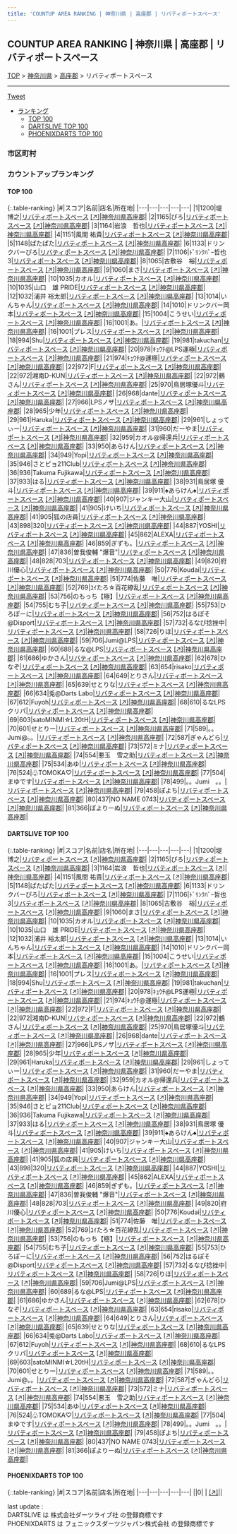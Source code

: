 ```yaml
---
title: 'COUNTUP AREA RANKING | 神奈川県 | 高座郡 | リバティポートスペース'
---
```

## COUNTUP AREA RANKING | 神奈川県 | 高座郡 | リバティポートスペース

[TOP](/darts/rank/) > [神奈川県](/darts/rank/神奈川県/) > [高座郡](/darts/rank/神奈川県/高座郡/) > リバティポートスペース

___

<a href="https://twitter.com/share?ref_src=twsrc%5Etfw" data-text="COUNTUP AREA RANKING | 神奈川県高座郡リバティポートスペース" class="twitter-share-button" data-hashtags="DARTSLIVE,PHOENIXDARTS,darts,ダーツ" data-show-count="false">Tweet</a>

* [ランキング](#カウントアップランキング)
    * [TOP 100](#top-100)
    * [DARTSLIVE TOP 100](#dartslive-top-100)
    * [PHOENIXDARTS TOP 100](#phoenixdarts-top-100)

### 市区町村

<ul>

</ul>

### カウントアップランキング

#### TOP 100



{:.table-ranking}
|#|スコア|名前|店名|所在地|
|---|---|---|---|---|
|1|1200|<span class="rank-name-dl">堤　博之</span>|<a href="/darts/rank/shops/e8af759f9744aa2a0d9b047a20a7ba1e.html">リバティポートスペース</a> <a href="https://search.dartslive.com/jp/shop/e8af759f9744aa2a0d9b047a20a7ba1e">[↗]</a>|<a href="/darts/rank/神奈川県/高座郡">神奈川県高座郡</a>|
|2|1165|<span class="rank-name-dl">ぴろ</span>|<a href="/darts/rank/shops/e8af759f9744aa2a0d9b047a20a7ba1e.html">リバティポートスペース</a> <a href="https://search.dartslive.com/jp/shop/e8af759f9744aa2a0d9b047a20a7ba1e">[↗]</a>|<a href="/darts/rank/神奈川県/高座郡">神奈川県高座郡</a>|
|3|1164|<span class="rank-name-dl">岩浪　哲也</span>|<a href="/darts/rank/shops/e8af759f9744aa2a0d9b047a20a7ba1e.html">リバティポートスペース</a> <a href="https://search.dartslive.com/jp/shop/e8af759f9744aa2a0d9b047a20a7ba1e">[↗]</a>|<a href="/darts/rank/神奈川県/高座郡">神奈川県高座郡</a>|
|4|1151|<span class="rank-name-dl">風間 祐貴</span>|<a href="/darts/rank/shops/e8af759f9744aa2a0d9b047a20a7ba1e.html">リバティポートスペース</a> <a href="https://search.dartslive.com/jp/shop/e8af759f9744aa2a0d9b047a20a7ba1e">[↗]</a>|<a href="/darts/rank/神奈川県/高座郡">神奈川県高座郡</a>|
|5|1148|<span class="rank-name-dl">ぱたぱた</span>|<a href="/darts/rank/shops/e8af759f9744aa2a0d9b047a20a7ba1e.html">リバティポートスペース</a> <a href="https://search.dartslive.com/jp/shop/e8af759f9744aa2a0d9b047a20a7ba1e">[↗]</a>|<a href="/darts/rank/神奈川県/高座郡">神奈川県高座郡</a>|
|6|1133|<span class="rank-name-dl">ドリンクバーぴろ</span>|<a href="/darts/rank/shops/e8af759f9744aa2a0d9b047a20a7ba1e.html">リバティポートスペース</a> <a href="https://search.dartslive.com/jp/shop/e8af759f9744aa2a0d9b047a20a7ba1e">[↗]</a>|<a href="/darts/rank/神奈川県/高座郡">神奈川県高座郡</a>|
|7|1106|<span class="rank-name-dl">ﾄﾞﾘﾝｸﾊﾞｰ哲也3</span>|<a href="/darts/rank/shops/e8af759f9744aa2a0d9b047a20a7ba1e.html">リバティポートスペース</a> <a href="https://search.dartslive.com/jp/shop/e8af759f9744aa2a0d9b047a20a7ba1e">[↗]</a>|<a href="/darts/rank/神奈川県/高座郡">神奈川県高座郡</a>|
|8|1065|<span class="rank-name-dl">古敷谷　裕</span>|<a href="/darts/rank/shops/e8af759f9744aa2a0d9b047a20a7ba1e.html">リバティポートスペース</a> <a href="https://search.dartslive.com/jp/shop/e8af759f9744aa2a0d9b047a20a7ba1e">[↗]</a>|<a href="/darts/rank/神奈川県/高座郡">神奈川県高座郡</a>|
|9|1060|<span class="rank-name-dl">まさ</span>|<a href="/darts/rank/shops/e8af759f9744aa2a0d9b047a20a7ba1e.html">リバティポートスペース</a> <a href="https://search.dartslive.com/jp/shop/e8af759f9744aa2a0d9b047a20a7ba1e">[↗]</a>|<a href="/darts/rank/神奈川県/高座郡">神奈川県高座郡</a>|
|10|1035|<span class="rank-name-dl">カオル</span>|<a href="/darts/rank/shops/e8af759f9744aa2a0d9b047a20a7ba1e.html">リバティポートスペース</a> <a href="https://search.dartslive.com/jp/shop/e8af759f9744aa2a0d9b047a20a7ba1e">[↗]</a>|<a href="/darts/rank/神奈川県/高座郡">神奈川県高座郡</a>|
|10|1035|<span class="rank-name-dl">山口　雄 PRIDE</span>|<a href="/darts/rank/shops/e8af759f9744aa2a0d9b047a20a7ba1e.html">リバティポートスペース</a> <a href="https://search.dartslive.com/jp/shop/e8af759f9744aa2a0d9b047a20a7ba1e">[↗]</a>|<a href="/darts/rank/神奈川県/高座郡">神奈川県高座郡</a>|
|12|1032|<span class="rank-name-dl">浦井 裕太郎</span>|<a href="/darts/rank/shops/e8af759f9744aa2a0d9b047a20a7ba1e.html">リバティポートスペース</a> <a href="https://search.dartslive.com/jp/shop/e8af759f9744aa2a0d9b047a20a7ba1e">[↗]</a>|<a href="/darts/rank/神奈川県/高座郡">神奈川県高座郡</a>|
|13|1014|<span class="rank-name-dl">いんちゃん</span>|<a href="/darts/rank/shops/e8af759f9744aa2a0d9b047a20a7ba1e.html">リバティポートスペース</a> <a href="https://search.dartslive.com/jp/shop/e8af759f9744aa2a0d9b047a20a7ba1e">[↗]</a>|<a href="/darts/rank/神奈川県/高座郡">神奈川県高座郡</a>|
|14|1010|<span class="rank-name-dl">ドリンクバー岡本</span>|<a href="/darts/rank/shops/e8af759f9744aa2a0d9b047a20a7ba1e.html">リバティポートスペース</a> <a href="https://search.dartslive.com/jp/shop/e8af759f9744aa2a0d9b047a20a7ba1e">[↗]</a>|<a href="/darts/rank/神奈川県/高座郡">神奈川県高座郡</a>|
|15|1004|<span class="rank-name-dl">こうせい</span>|<a href="/darts/rank/shops/e8af759f9744aa2a0d9b047a20a7ba1e.html">リバティポートスペース</a> <a href="https://search.dartslive.com/jp/shop/e8af759f9744aa2a0d9b047a20a7ba1e">[↗]</a>|<a href="/darts/rank/神奈川県/高座郡">神奈川県高座郡</a>|
|16|1001|<span class="rank-name-dl">あ。</span>|<a href="/darts/rank/shops/e8af759f9744aa2a0d9b047a20a7ba1e.html">リバティポートスペース</a> <a href="https://search.dartslive.com/jp/shop/e8af759f9744aa2a0d9b047a20a7ba1e">[↗]</a>|<a href="/darts/rank/神奈川県/高座郡">神奈川県高座郡</a>|
|16|1001|<span class="rank-name-dl">プレス</span>|<a href="/darts/rank/shops/e8af759f9744aa2a0d9b047a20a7ba1e.html">リバティポートスペース</a> <a href="https://search.dartslive.com/jp/shop/e8af759f9744aa2a0d9b047a20a7ba1e">[↗]</a>|<a href="/darts/rank/神奈川県/高座郡">神奈川県高座郡</a>|
|18|994|<span class="rank-name-dl">Shu</span>|<a href="/darts/rank/shops/e8af759f9744aa2a0d9b047a20a7ba1e.html">リバティポートスペース</a> <a href="https://search.dartslive.com/jp/shop/e8af759f9744aa2a0d9b047a20a7ba1e">[↗]</a>|<a href="/darts/rank/神奈川県/高座郡">神奈川県高座郡</a>|
|19|981|<span class="rank-name-dl">takuchan</span>|<a href="/darts/rank/shops/e8af759f9744aa2a0d9b047a20a7ba1e.html">リバティポートスペース</a> <a href="https://search.dartslive.com/jp/shop/e8af759f9744aa2a0d9b047a20a7ba1e">[↗]</a>|<a href="/darts/rank/神奈川県/高座郡">神奈川県高座郡</a>|
|20|978|<span class="rank-name-dl">ｷｭｳﾁ@LPS運極</span>|<a href="/darts/rank/shops/e8af759f9744aa2a0d9b047a20a7ba1e.html">リバティポートスペース</a> <a href="https://search.dartslive.com/jp/shop/e8af759f9744aa2a0d9b047a20a7ba1e">[↗]</a>|<a href="/darts/rank/神奈川県/高座郡">神奈川県高座郡</a>|
|21|974|<span class="rank-name-dl">ｷｭｳﾁ@運極</span>|<a href="/darts/rank/shops/e8af759f9744aa2a0d9b047a20a7ba1e.html">リバティポートスペース</a> <a href="https://search.dartslive.com/jp/shop/e8af759f9744aa2a0d9b047a20a7ba1e">[↗]</a>|<a href="/darts/rank/神奈川県/高座郡">神奈川県高座郡</a>|
|22|972|<span class="rank-name-dl">F</span>|<a href="/darts/rank/shops/e8af759f9744aa2a0d9b047a20a7ba1e.html">リバティポートスペース</a> <a href="https://search.dartslive.com/jp/shop/e8af759f9744aa2a0d9b047a20a7ba1e">[↗]</a>|<a href="/darts/rank/神奈川県/高座郡">神奈川県高座郡</a>|
|22|972|<span class="rank-name-dl">湘南D-KUN</span>|<a href="/darts/rank/shops/e8af759f9744aa2a0d9b047a20a7ba1e.html">リバティポートスペース</a> <a href="https://search.dartslive.com/jp/shop/e8af759f9744aa2a0d9b047a20a7ba1e">[↗]</a>|<a href="/darts/rank/神奈川県/高座郡">神奈川県高座郡</a>|
|22|972|<span class="rank-name-dl">鶴さん</span>|<a href="/darts/rank/shops/e8af759f9744aa2a0d9b047a20a7ba1e.html">リバティポートスペース</a> <a href="https://search.dartslive.com/jp/shop/e8af759f9744aa2a0d9b047a20a7ba1e">[↗]</a>|<a href="/darts/rank/神奈川県/高座郡">神奈川県高座郡</a>|
|25|970|<span class="rank-name-dl">鳥居塚優斗</span>|<a href="/darts/rank/shops/e8af759f9744aa2a0d9b047a20a7ba1e.html">リバティポートスペース</a> <a href="https://search.dartslive.com/jp/shop/e8af759f9744aa2a0d9b047a20a7ba1e">[↗]</a>|<a href="/darts/rank/神奈川県/高座郡">神奈川県高座郡</a>|
|26|968|<span class="rank-name-dl">dante</span>|<a href="/darts/rank/shops/e8af759f9744aa2a0d9b047a20a7ba1e.html">リバティポートスペース</a> <a href="https://search.dartslive.com/jp/shop/e8af759f9744aa2a0d9b047a20a7ba1e">[↗]</a>|<a href="/darts/rank/神奈川県/高座郡">神奈川県高座郡</a>|
|27|966|<span class="rank-name-dl">LPSノザ</span>|<a href="/darts/rank/shops/e8af759f9744aa2a0d9b047a20a7ba1e.html">リバティポートスペース</a> <a href="https://search.dartslive.com/jp/shop/e8af759f9744aa2a0d9b047a20a7ba1e">[↗]</a>|<a href="/darts/rank/神奈川県/高座郡">神奈川県高座郡</a>|
|28|965|<span class="rank-name-dl">少年</span>|<a href="/darts/rank/shops/e8af759f9744aa2a0d9b047a20a7ba1e.html">リバティポートスペース</a> <a href="https://search.dartslive.com/jp/shop/e8af759f9744aa2a0d9b047a20a7ba1e">[↗]</a>|<a href="/darts/rank/神奈川県/高座郡">神奈川県高座郡</a>|
|29|961|<span class="rank-name-dl">Haruka</span>|<a href="/darts/rank/shops/e8af759f9744aa2a0d9b047a20a7ba1e.html">リバティポートスペース</a> <a href="https://search.dartslive.com/jp/shop/e8af759f9744aa2a0d9b047a20a7ba1e">[↗]</a>|<a href="/darts/rank/神奈川県/高座郡">神奈川県高座郡</a>|
|29|961|<span class="rank-name-dl">しょってぃー</span>|<a href="/darts/rank/shops/e8af759f9744aa2a0d9b047a20a7ba1e.html">リバティポートスペース</a> <a href="https://search.dartslive.com/jp/shop/e8af759f9744aa2a0d9b047a20a7ba1e">[↗]</a>|<a href="/darts/rank/神奈川県/高座郡">神奈川県高座郡</a>|
|31|960|<span class="rank-name-dl">だーやま</span>|<a href="/darts/rank/shops/e8af759f9744aa2a0d9b047a20a7ba1e.html">リバティポートスペース</a> <a href="https://search.dartslive.com/jp/shop/e8af759f9744aa2a0d9b047a20a7ba1e">[↗]</a>|<a href="/darts/rank/神奈川県/高座郡">神奈川県高座郡</a>|
|32|959|<span class="rank-name-dl">カオル@帰還兵</span>|<a href="/darts/rank/shops/e8af759f9744aa2a0d9b047a20a7ba1e.html">リバティポートスペース</a> <a href="https://search.dartslive.com/jp/shop/e8af759f9744aa2a0d9b047a20a7ba1e">[↗]</a>|<a href="/darts/rank/神奈川県/高座郡">神奈川県高座郡</a>|
|33|950|<span class="rank-name-dl">あらけん</span>|<a href="/darts/rank/shops/e8af759f9744aa2a0d9b047a20a7ba1e.html">リバティポートスペース</a> <a href="https://search.dartslive.com/jp/shop/e8af759f9744aa2a0d9b047a20a7ba1e">[↗]</a>|<a href="/darts/rank/神奈川県/高座郡">神奈川県高座郡</a>|
|34|949|<span class="rank-name-dl">Yopi</span>|<a href="/darts/rank/shops/e8af759f9744aa2a0d9b047a20a7ba1e.html">リバティポートスペース</a> <a href="https://search.dartslive.com/jp/shop/e8af759f9744aa2a0d9b047a20a7ba1e">[↗]</a>|<a href="/darts/rank/神奈川県/高座郡">神奈川県高座郡</a>|
|35|946|<span class="rank-name-dl">さとピョ211Club</span>|<a href="/darts/rank/shops/e8af759f9744aa2a0d9b047a20a7ba1e.html">リバティポートスペース</a> <a href="https://search.dartslive.com/jp/shop/e8af759f9744aa2a0d9b047a20a7ba1e">[↗]</a>|<a href="/darts/rank/神奈川県/高座郡">神奈川県高座郡</a>|
|36|936|<span class="rank-name-dl">Takuma Fujikawa</span>|<a href="/darts/rank/shops/e8af759f9744aa2a0d9b047a20a7ba1e.html">リバティポートスペース</a> <a href="https://search.dartslive.com/jp/shop/e8af759f9744aa2a0d9b047a20a7ba1e">[↗]</a>|<a href="/darts/rank/神奈川県/高座郡">神奈川県高座郡</a>|
|37|933|<span class="rank-name-dl">はる</span>|<a href="/darts/rank/shops/e8af759f9744aa2a0d9b047a20a7ba1e.html">リバティポートスペース</a> <a href="https://search.dartslive.com/jp/shop/e8af759f9744aa2a0d9b047a20a7ba1e">[↗]</a>|<a href="/darts/rank/神奈川県/高座郡">神奈川県高座郡</a>|
|38|931|<span class="rank-name-dl">鳥居塚 優斗</span>|<a href="/darts/rank/shops/e8af759f9744aa2a0d9b047a20a7ba1e.html">リバティポートスペース</a> <a href="https://search.dartslive.com/jp/shop/e8af759f9744aa2a0d9b047a20a7ba1e">[↗]</a>|<a href="/darts/rank/神奈川県/高座郡">神奈川県高座郡</a>|
|39|911|<span class="rank-name-dl">♠️あらけん♠️</span>|<a href="/darts/rank/shops/e8af759f9744aa2a0d9b047a20a7ba1e.html">リバティポートスペース</a> <a href="https://search.dartslive.com/jp/shop/e8af759f9744aa2a0d9b047a20a7ba1e">[↗]</a>|<a href="/darts/rank/神奈川県/高座郡">神奈川県高座郡</a>|
|40|907|<span class="rank-name-dl">ジャンキー大山</span>|<a href="/darts/rank/shops/e8af759f9744aa2a0d9b047a20a7ba1e.html">リバティポートスペース</a> <a href="https://search.dartslive.com/jp/shop/e8af759f9744aa2a0d9b047a20a7ba1e">[↗]</a>|<a href="/darts/rank/神奈川県/高座郡">神奈川県高座郡</a>|
|41|905|<span class="rank-name-dl">けいち</span>|<a href="/darts/rank/shops/e8af759f9744aa2a0d9b047a20a7ba1e.html">リバティポートスペース</a> <a href="https://search.dartslive.com/jp/shop/e8af759f9744aa2a0d9b047a20a7ba1e">[↗]</a>|<a href="/darts/rank/神奈川県/高座郡">神奈川県高座郡</a>|
|41|905|<span class="rank-name-dl">狐の店員</span>|<a href="/darts/rank/shops/e8af759f9744aa2a0d9b047a20a7ba1e.html">リバティポートスペース</a> <a href="https://search.dartslive.com/jp/shop/e8af759f9744aa2a0d9b047a20a7ba1e">[↗]</a>|<a href="/darts/rank/神奈川県/高座郡">神奈川県高座郡</a>|
|43|898|<span class="rank-name-dl">320</span>|<a href="/darts/rank/shops/e8af759f9744aa2a0d9b047a20a7ba1e.html">リバティポートスペース</a> <a href="https://search.dartslive.com/jp/shop/e8af759f9744aa2a0d9b047a20a7ba1e">[↗]</a>|<a href="/darts/rank/神奈川県/高座郡">神奈川県高座郡</a>|
|44|887|<span class="rank-name-dl">YOSHI</span>|<a href="/darts/rank/shops/e8af759f9744aa2a0d9b047a20a7ba1e.html">リバティポートスペース</a> <a href="https://search.dartslive.com/jp/shop/e8af759f9744aa2a0d9b047a20a7ba1e">[↗]</a>|<a href="/darts/rank/神奈川県/高座郡">神奈川県高座郡</a>|
|45|862|<span class="rank-name-dl">ALEXA</span>|<a href="/darts/rank/shops/e8af759f9744aa2a0d9b047a20a7ba1e.html">リバティポートスペース</a> <a href="https://search.dartslive.com/jp/shop/e8af759f9744aa2a0d9b047a20a7ba1e">[↗]</a>|<a href="/darts/rank/神奈川県/高座郡">神奈川県高座郡</a>|
|46|859|<span class="rank-name-dl">ぎずも。</span>|<a href="/darts/rank/shops/e8af759f9744aa2a0d9b047a20a7ba1e.html">リバティポートスペース</a> <a href="https://search.dartslive.com/jp/shop/e8af759f9744aa2a0d9b047a20a7ba1e">[↗]</a>|<a href="/darts/rank/神奈川県/高座郡">神奈川県高座郡</a>|
|47|836|<span class="rank-name-dl">曽我俊輔 &quot;爆音&quot;</span>|<a href="/darts/rank/shops/e8af759f9744aa2a0d9b047a20a7ba1e.html">リバティポートスペース</a> <a href="https://search.dartslive.com/jp/shop/e8af759f9744aa2a0d9b047a20a7ba1e">[↗]</a>|<a href="/darts/rank/神奈川県/高座郡">神奈川県高座郡</a>|
|48|828|<span class="rank-name-dl">703</span>|<a href="/darts/rank/shops/e8af759f9744aa2a0d9b047a20a7ba1e.html">リバティポートスペース</a> <a href="https://search.dartslive.com/jp/shop/e8af759f9744aa2a0d9b047a20a7ba1e">[↗]</a>|<a href="/darts/rank/神奈川県/高座郡">神奈川県高座郡</a>|
|49|820|<span class="rank-name-dl">府川優心</span>|<a href="/darts/rank/shops/e8af759f9744aa2a0d9b047a20a7ba1e.html">リバティポートスペース</a> <a href="https://search.dartslive.com/jp/shop/e8af759f9744aa2a0d9b047a20a7ba1e">[↗]</a>|<a href="/darts/rank/神奈川県/高座郡">神奈川県高座郡</a>|
|50|776|<span class="rank-name-dl">Koudai</span>|<a href="/darts/rank/shops/e8af759f9744aa2a0d9b047a20a7ba1e.html">リバティポートスペース</a> <a href="https://search.dartslive.com/jp/shop/e8af759f9744aa2a0d9b047a20a7ba1e">[↗]</a>|<a href="/darts/rank/神奈川県/高座郡">神奈川県高座郡</a>|
|51|774|<span class="rank-name-dl">佐藤　唯</span>|<a href="/darts/rank/shops/e8af759f9744aa2a0d9b047a20a7ba1e.html">リバティポートスペース</a> <a href="https://search.dartslive.com/jp/shop/e8af759f9744aa2a0d9b047a20a7ba1e">[↗]</a>|<a href="/darts/rank/神奈川県/高座郡">神奈川県高座郡</a>|
|52|769|<span class="rank-name-dl">ﾕｲたろ☆百花繚乱</span>|<a href="/darts/rank/shops/e8af759f9744aa2a0d9b047a20a7ba1e.html">リバティポートスペース</a> <a href="https://search.dartslive.com/jp/shop/e8af759f9744aa2a0d9b047a20a7ba1e">[↗]</a>|<a href="/darts/rank/神奈川県/高座郡">神奈川県高座郡</a>|
|53|756|<span class="rank-name-dl">のもっち【極】</span>|<a href="/darts/rank/shops/e8af759f9744aa2a0d9b047a20a7ba1e.html">リバティポートスペース</a> <a href="https://search.dartslive.com/jp/shop/e8af759f9744aa2a0d9b047a20a7ba1e">[↗]</a>|<a href="/darts/rank/神奈川県/高座郡">神奈川県高座郡</a>|
|54|755|<span class="rank-name-dl">むち子</span>|<a href="/darts/rank/shops/e8af759f9744aa2a0d9b047a20a7ba1e.html">リバティポートスペース</a> <a href="https://search.dartslive.com/jp/shop/e8af759f9744aa2a0d9b047a20a7ba1e">[↗]</a>|<a href="/darts/rank/神奈川県/高座郡">神奈川県高座郡</a>|
|55|753|<span class="rank-name-dl">ひろぽーに</span>|<a href="/darts/rank/shops/e8af759f9744aa2a0d9b047a20a7ba1e.html">リバティポートスペース</a> <a href="https://search.dartslive.com/jp/shop/e8af759f9744aa2a0d9b047a20a7ba1e">[↗]</a>|<a href="/darts/rank/神奈川県/高座郡">神奈川県高座郡</a>|
|56|752|<span class="rank-name-dl">はるぽそ@Disport</span>|<a href="/darts/rank/shops/e8af759f9744aa2a0d9b047a20a7ba1e.html">リバティポートスペース</a> <a href="https://search.dartslive.com/jp/shop/e8af759f9744aa2a0d9b047a20a7ba1e">[↗]</a>|<a href="/darts/rank/神奈川県/高座郡">神奈川県高座郡</a>|
|57|732|<span class="rank-name-dl">るなぴ捻挫中</span>|<a href="/darts/rank/shops/e8af759f9744aa2a0d9b047a20a7ba1e.html">リバティポートスペース</a> <a href="https://search.dartslive.com/jp/shop/e8af759f9744aa2a0d9b047a20a7ba1e">[↗]</a>|<a href="/darts/rank/神奈川県/高座郡">神奈川県高座郡</a>|
|58|726|<span class="rank-name-dl">りほ</span>|<a href="/darts/rank/shops/e8af759f9744aa2a0d9b047a20a7ba1e.html">リバティポートスペース</a> <a href="https://search.dartslive.com/jp/shop/e8af759f9744aa2a0d9b047a20a7ba1e">[↗]</a>|<a href="/darts/rank/神奈川県/高座郡">神奈川県高座郡</a>|
|59|706|<span class="rank-name-dl">Jumi@LPS</span>|<a href="/darts/rank/shops/e8af759f9744aa2a0d9b047a20a7ba1e.html">リバティポートスペース</a> <a href="https://search.dartslive.com/jp/shop/e8af759f9744aa2a0d9b047a20a7ba1e">[↗]</a>|<a href="/darts/rank/神奈川県/高座郡">神奈川県高座郡</a>|
|60|689|<span class="rank-name-dl">るな@LPS</span>|<a href="/darts/rank/shops/e8af759f9744aa2a0d9b047a20a7ba1e.html">リバティポートスペース</a> <a href="https://search.dartslive.com/jp/shop/e8af759f9744aa2a0d9b047a20a7ba1e">[↗]</a>|<a href="/darts/rank/神奈川県/高座郡">神奈川県高座郡</a>|
|61|686|<span class="rank-name-dl">ゆかさん</span>|<a href="/darts/rank/shops/e8af759f9744aa2a0d9b047a20a7ba1e.html">リバティポートスペース</a> <a href="https://search.dartslive.com/jp/shop/e8af759f9744aa2a0d9b047a20a7ba1e">[↗]</a>|<a href="/darts/rank/神奈川県/高座郡">神奈川県高座郡</a>|
|62|678|<span class="rank-name-dl">ひなぞ</span>|<a href="/darts/rank/shops/e8af759f9744aa2a0d9b047a20a7ba1e.html">リバティポートスペース</a> <a href="https://search.dartslive.com/jp/shop/e8af759f9744aa2a0d9b047a20a7ba1e">[↗]</a>|<a href="/darts/rank/神奈川県/高座郡">神奈川県高座郡</a>|
|63|654|<span class="rank-name-dl">risako</span>|<a href="/darts/rank/shops/e8af759f9744aa2a0d9b047a20a7ba1e.html">リバティポートスペース</a> <a href="https://search.dartslive.com/jp/shop/e8af759f9744aa2a0d9b047a20a7ba1e">[↗]</a>|<a href="/darts/rank/神奈川県/高座郡">神奈川県高座郡</a>|
|64|649|<span class="rank-name-dl">とりさん</span>|<a href="/darts/rank/shops/e8af759f9744aa2a0d9b047a20a7ba1e.html">リバティポートスペース</a> <a href="https://search.dartslive.com/jp/shop/e8af759f9744aa2a0d9b047a20a7ba1e">[↗]</a>|<a href="/darts/rank/神奈川県/高座郡">神奈川県高座郡</a>|
|65|639|<span class="rank-name-dl">せとりな</span>|<a href="/darts/rank/shops/e8af759f9744aa2a0d9b047a20a7ba1e.html">リバティポートスペース</a> <a href="https://search.dartslive.com/jp/shop/e8af759f9744aa2a0d9b047a20a7ba1e">[↗]</a>|<a href="/darts/rank/神奈川県/高座郡">神奈川県高座郡</a>|
|66|634|<span class="rank-name-dl">兎@Darts Labo</span>|<a href="/darts/rank/shops/e8af759f9744aa2a0d9b047a20a7ba1e.html">リバティポートスペース</a> <a href="https://search.dartslive.com/jp/shop/e8af759f9744aa2a0d9b047a20a7ba1e">[↗]</a>|<a href="/darts/rank/神奈川県/高座郡">神奈川県高座郡</a>|
|67|612|<span class="rank-name-dl">Fuyoh</span>|<a href="/darts/rank/shops/e8af759f9744aa2a0d9b047a20a7ba1e.html">リバティポートスペース</a> <a href="https://search.dartslive.com/jp/shop/e8af759f9744aa2a0d9b047a20a7ba1e">[↗]</a>|<a href="/darts/rank/神奈川県/高座郡">神奈川県高座郡</a>|
|68|610|<span class="rank-name-dl">るなLPSクリパ</span>|<a href="/darts/rank/shops/e8af759f9744aa2a0d9b047a20a7ba1e.html">リバティポートスペース</a> <a href="https://search.dartslive.com/jp/shop/e8af759f9744aa2a0d9b047a20a7ba1e">[↗]</a>|<a href="/darts/rank/神奈川県/高座郡">神奈川県高座郡</a>|
|69|603|<span class="rank-name-dl">satoMINMI☆L20tH</span>|<a href="/darts/rank/shops/e8af759f9744aa2a0d9b047a20a7ba1e.html">リバティポートスペース</a> <a href="https://search.dartslive.com/jp/shop/e8af759f9744aa2a0d9b047a20a7ba1e">[↗]</a>|<a href="/darts/rank/神奈川県/高座郡">神奈川県高座郡</a>|
|70|601|<span class="rank-name-dl">せとりー</span>|<a href="/darts/rank/shops/e8af759f9744aa2a0d9b047a20a7ba1e.html">リバティポートスペース</a> <a href="https://search.dartslive.com/jp/shop/e8af759f9744aa2a0d9b047a20a7ba1e">[↗]</a>|<a href="/darts/rank/神奈川県/高座郡">神奈川県高座郡</a>|
|71|589|<span class="rank-name-dl">。。Jumi@。。</span>|<a href="/darts/rank/shops/e8af759f9744aa2a0d9b047a20a7ba1e.html">リバティポートスペース</a> <a href="https://search.dartslive.com/jp/shop/e8af759f9744aa2a0d9b047a20a7ba1e">[↗]</a>|<a href="/darts/rank/神奈川県/高座郡">神奈川県高座郡</a>|
|72|587|<span class="rank-name-dl">ぎゃんどら</span>|<a href="/darts/rank/shops/e8af759f9744aa2a0d9b047a20a7ba1e.html">リバティポートスペース</a> <a href="https://search.dartslive.com/jp/shop/e8af759f9744aa2a0d9b047a20a7ba1e">[↗]</a>|<a href="/darts/rank/神奈川県/高座郡">神奈川県高座郡</a>|
|73|572|<span class="rank-name-dl">ミナ</span>|<a href="/darts/rank/shops/e8af759f9744aa2a0d9b047a20a7ba1e.html">リバティポートスペース</a> <a href="https://search.dartslive.com/jp/shop/e8af759f9744aa2a0d9b047a20a7ba1e">[↗]</a>|<a href="/darts/rank/神奈川県/高座郡">神奈川県高座郡</a>|
|74|554|<span class="rank-name-dl">悪玉　雪之助</span>|<a href="/darts/rank/shops/e8af759f9744aa2a0d9b047a20a7ba1e.html">リバティポートスペース</a> <a href="https://search.dartslive.com/jp/shop/e8af759f9744aa2a0d9b047a20a7ba1e">[↗]</a>|<a href="/darts/rank/神奈川県/高座郡">神奈川県高座郡</a>|
|75|534|<span class="rank-name-dl">あゆ</span>|<a href="/darts/rank/shops/e8af759f9744aa2a0d9b047a20a7ba1e.html">リバティポートスペース</a> <a href="https://search.dartslive.com/jp/shop/e8af759f9744aa2a0d9b047a20a7ba1e">[↗]</a>|<a href="/darts/rank/神奈川県/高座郡">神奈川県高座郡</a>|
|76|524|<span class="rank-name-dl">♧TOMOKA♡</span>|<a href="/darts/rank/shops/e8af759f9744aa2a0d9b047a20a7ba1e.html">リバティポートスペース</a> <a href="https://search.dartslive.com/jp/shop/e8af759f9744aa2a0d9b047a20a7ba1e">[↗]</a>|<a href="/darts/rank/神奈川県/高座郡">神奈川県高座郡</a>|
|77|504|<span class="rank-name-dl">まゆです</span>|<a href="/darts/rank/shops/e8af759f9744aa2a0d9b047a20a7ba1e.html">リバティポートスペース</a> <a href="https://search.dartslive.com/jp/shop/e8af759f9744aa2a0d9b047a20a7ba1e">[↗]</a>|<a href="/darts/rank/神奈川県/高座郡">神奈川県高座郡</a>|
|78|499|<span class="rank-name-dl">。。Jumi　。。</span>|<a href="/darts/rank/shops/e8af759f9744aa2a0d9b047a20a7ba1e.html">リバティポートスペース</a> <a href="https://search.dartslive.com/jp/shop/e8af759f9744aa2a0d9b047a20a7ba1e">[↗]</a>|<a href="/darts/rank/神奈川県/高座郡">神奈川県高座郡</a>|
|79|458|<span class="rank-name-dl">ぽよち</span>|<a href="/darts/rank/shops/e8af759f9744aa2a0d9b047a20a7ba1e.html">リバティポートスペース</a> <a href="https://search.dartslive.com/jp/shop/e8af759f9744aa2a0d9b047a20a7ba1e">[↗]</a>|<a href="/darts/rank/神奈川県/高座郡">神奈川県高座郡</a>|
|80|437|<span class="rank-name-dl">NO NAME 0743</span>|<a href="/darts/rank/shops/e8af759f9744aa2a0d9b047a20a7ba1e.html">リバティポートスペース</a> <a href="https://search.dartslive.com/jp/shop/e8af759f9744aa2a0d9b047a20a7ba1e">[↗]</a>|<a href="/darts/rank/神奈川県/高座郡">神奈川県高座郡</a>|
|81|366|<span class="rank-name-dl">ぽよりーぬ</span>|<a href="/darts/rank/shops/e8af759f9744aa2a0d9b047a20a7ba1e.html">リバティポートスペース</a> <a href="https://search.dartslive.com/jp/shop/e8af759f9744aa2a0d9b047a20a7ba1e">[↗]</a>|<a href="/darts/rank/神奈川県/高座郡">神奈川県高座郡</a>|


#### DARTSLIVE TOP 100



{:.table-ranking}
|#|スコア|名前|店名|所在地|
|---|---|---|---|---|
|1|1200|<span class="rank-name-dl">堤　博之</span>|<a href="/darts/rank/shops/e8af759f9744aa2a0d9b047a20a7ba1e.html">リバティポートスペース</a> <a href="https://search.dartslive.com/jp/shop/e8af759f9744aa2a0d9b047a20a7ba1e">[↗]</a>|<a href="/darts/rank/神奈川県/高座郡">神奈川県高座郡</a>|
|2|1165|<span class="rank-name-dl">ぴろ</span>|<a href="/darts/rank/shops/e8af759f9744aa2a0d9b047a20a7ba1e.html">リバティポートスペース</a> <a href="https://search.dartslive.com/jp/shop/e8af759f9744aa2a0d9b047a20a7ba1e">[↗]</a>|<a href="/darts/rank/神奈川県/高座郡">神奈川県高座郡</a>|
|3|1164|<span class="rank-name-dl">岩浪　哲也</span>|<a href="/darts/rank/shops/e8af759f9744aa2a0d9b047a20a7ba1e.html">リバティポートスペース</a> <a href="https://search.dartslive.com/jp/shop/e8af759f9744aa2a0d9b047a20a7ba1e">[↗]</a>|<a href="/darts/rank/神奈川県/高座郡">神奈川県高座郡</a>|
|4|1151|<span class="rank-name-dl">風間 祐貴</span>|<a href="/darts/rank/shops/e8af759f9744aa2a0d9b047a20a7ba1e.html">リバティポートスペース</a> <a href="https://search.dartslive.com/jp/shop/e8af759f9744aa2a0d9b047a20a7ba1e">[↗]</a>|<a href="/darts/rank/神奈川県/高座郡">神奈川県高座郡</a>|
|5|1148|<span class="rank-name-dl">ぱたぱた</span>|<a href="/darts/rank/shops/e8af759f9744aa2a0d9b047a20a7ba1e.html">リバティポートスペース</a> <a href="https://search.dartslive.com/jp/shop/e8af759f9744aa2a0d9b047a20a7ba1e">[↗]</a>|<a href="/darts/rank/神奈川県/高座郡">神奈川県高座郡</a>|
|6|1133|<span class="rank-name-dl">ドリンクバーぴろ</span>|<a href="/darts/rank/shops/e8af759f9744aa2a0d9b047a20a7ba1e.html">リバティポートスペース</a> <a href="https://search.dartslive.com/jp/shop/e8af759f9744aa2a0d9b047a20a7ba1e">[↗]</a>|<a href="/darts/rank/神奈川県/高座郡">神奈川県高座郡</a>|
|7|1106|<span class="rank-name-dl">ﾄﾞﾘﾝｸﾊﾞｰ哲也3</span>|<a href="/darts/rank/shops/e8af759f9744aa2a0d9b047a20a7ba1e.html">リバティポートスペース</a> <a href="https://search.dartslive.com/jp/shop/e8af759f9744aa2a0d9b047a20a7ba1e">[↗]</a>|<a href="/darts/rank/神奈川県/高座郡">神奈川県高座郡</a>|
|8|1065|<span class="rank-name-dl">古敷谷　裕</span>|<a href="/darts/rank/shops/e8af759f9744aa2a0d9b047a20a7ba1e.html">リバティポートスペース</a> <a href="https://search.dartslive.com/jp/shop/e8af759f9744aa2a0d9b047a20a7ba1e">[↗]</a>|<a href="/darts/rank/神奈川県/高座郡">神奈川県高座郡</a>|
|9|1060|<span class="rank-name-dl">まさ</span>|<a href="/darts/rank/shops/e8af759f9744aa2a0d9b047a20a7ba1e.html">リバティポートスペース</a> <a href="https://search.dartslive.com/jp/shop/e8af759f9744aa2a0d9b047a20a7ba1e">[↗]</a>|<a href="/darts/rank/神奈川県/高座郡">神奈川県高座郡</a>|
|10|1035|<span class="rank-name-dl">カオル</span>|<a href="/darts/rank/shops/e8af759f9744aa2a0d9b047a20a7ba1e.html">リバティポートスペース</a> <a href="https://search.dartslive.com/jp/shop/e8af759f9744aa2a0d9b047a20a7ba1e">[↗]</a>|<a href="/darts/rank/神奈川県/高座郡">神奈川県高座郡</a>|
|10|1035|<span class="rank-name-dl">山口　雄 PRIDE</span>|<a href="/darts/rank/shops/e8af759f9744aa2a0d9b047a20a7ba1e.html">リバティポートスペース</a> <a href="https://search.dartslive.com/jp/shop/e8af759f9744aa2a0d9b047a20a7ba1e">[↗]</a>|<a href="/darts/rank/神奈川県/高座郡">神奈川県高座郡</a>|
|12|1032|<span class="rank-name-dl">浦井 裕太郎</span>|<a href="/darts/rank/shops/e8af759f9744aa2a0d9b047a20a7ba1e.html">リバティポートスペース</a> <a href="https://search.dartslive.com/jp/shop/e8af759f9744aa2a0d9b047a20a7ba1e">[↗]</a>|<a href="/darts/rank/神奈川県/高座郡">神奈川県高座郡</a>|
|13|1014|<span class="rank-name-dl">いんちゃん</span>|<a href="/darts/rank/shops/e8af759f9744aa2a0d9b047a20a7ba1e.html">リバティポートスペース</a> <a href="https://search.dartslive.com/jp/shop/e8af759f9744aa2a0d9b047a20a7ba1e">[↗]</a>|<a href="/darts/rank/神奈川県/高座郡">神奈川県高座郡</a>|
|14|1010|<span class="rank-name-dl">ドリンクバー岡本</span>|<a href="/darts/rank/shops/e8af759f9744aa2a0d9b047a20a7ba1e.html">リバティポートスペース</a> <a href="https://search.dartslive.com/jp/shop/e8af759f9744aa2a0d9b047a20a7ba1e">[↗]</a>|<a href="/darts/rank/神奈川県/高座郡">神奈川県高座郡</a>|
|15|1004|<span class="rank-name-dl">こうせい</span>|<a href="/darts/rank/shops/e8af759f9744aa2a0d9b047a20a7ba1e.html">リバティポートスペース</a> <a href="https://search.dartslive.com/jp/shop/e8af759f9744aa2a0d9b047a20a7ba1e">[↗]</a>|<a href="/darts/rank/神奈川県/高座郡">神奈川県高座郡</a>|
|16|1001|<span class="rank-name-dl">あ。</span>|<a href="/darts/rank/shops/e8af759f9744aa2a0d9b047a20a7ba1e.html">リバティポートスペース</a> <a href="https://search.dartslive.com/jp/shop/e8af759f9744aa2a0d9b047a20a7ba1e">[↗]</a>|<a href="/darts/rank/神奈川県/高座郡">神奈川県高座郡</a>|
|16|1001|<span class="rank-name-dl">プレス</span>|<a href="/darts/rank/shops/e8af759f9744aa2a0d9b047a20a7ba1e.html">リバティポートスペース</a> <a href="https://search.dartslive.com/jp/shop/e8af759f9744aa2a0d9b047a20a7ba1e">[↗]</a>|<a href="/darts/rank/神奈川県/高座郡">神奈川県高座郡</a>|
|18|994|<span class="rank-name-dl">Shu</span>|<a href="/darts/rank/shops/e8af759f9744aa2a0d9b047a20a7ba1e.html">リバティポートスペース</a> <a href="https://search.dartslive.com/jp/shop/e8af759f9744aa2a0d9b047a20a7ba1e">[↗]</a>|<a href="/darts/rank/神奈川県/高座郡">神奈川県高座郡</a>|
|19|981|<span class="rank-name-dl">takuchan</span>|<a href="/darts/rank/shops/e8af759f9744aa2a0d9b047a20a7ba1e.html">リバティポートスペース</a> <a href="https://search.dartslive.com/jp/shop/e8af759f9744aa2a0d9b047a20a7ba1e">[↗]</a>|<a href="/darts/rank/神奈川県/高座郡">神奈川県高座郡</a>|
|20|978|<span class="rank-name-dl">ｷｭｳﾁ@LPS運極</span>|<a href="/darts/rank/shops/e8af759f9744aa2a0d9b047a20a7ba1e.html">リバティポートスペース</a> <a href="https://search.dartslive.com/jp/shop/e8af759f9744aa2a0d9b047a20a7ba1e">[↗]</a>|<a href="/darts/rank/神奈川県/高座郡">神奈川県高座郡</a>|
|21|974|<span class="rank-name-dl">ｷｭｳﾁ@運極</span>|<a href="/darts/rank/shops/e8af759f9744aa2a0d9b047a20a7ba1e.html">リバティポートスペース</a> <a href="https://search.dartslive.com/jp/shop/e8af759f9744aa2a0d9b047a20a7ba1e">[↗]</a>|<a href="/darts/rank/神奈川県/高座郡">神奈川県高座郡</a>|
|22|972|<span class="rank-name-dl">F</span>|<a href="/darts/rank/shops/e8af759f9744aa2a0d9b047a20a7ba1e.html">リバティポートスペース</a> <a href="https://search.dartslive.com/jp/shop/e8af759f9744aa2a0d9b047a20a7ba1e">[↗]</a>|<a href="/darts/rank/神奈川県/高座郡">神奈川県高座郡</a>|
|22|972|<span class="rank-name-dl">湘南D-KUN</span>|<a href="/darts/rank/shops/e8af759f9744aa2a0d9b047a20a7ba1e.html">リバティポートスペース</a> <a href="https://search.dartslive.com/jp/shop/e8af759f9744aa2a0d9b047a20a7ba1e">[↗]</a>|<a href="/darts/rank/神奈川県/高座郡">神奈川県高座郡</a>|
|22|972|<span class="rank-name-dl">鶴さん</span>|<a href="/darts/rank/shops/e8af759f9744aa2a0d9b047a20a7ba1e.html">リバティポートスペース</a> <a href="https://search.dartslive.com/jp/shop/e8af759f9744aa2a0d9b047a20a7ba1e">[↗]</a>|<a href="/darts/rank/神奈川県/高座郡">神奈川県高座郡</a>|
|25|970|<span class="rank-name-dl">鳥居塚優斗</span>|<a href="/darts/rank/shops/e8af759f9744aa2a0d9b047a20a7ba1e.html">リバティポートスペース</a> <a href="https://search.dartslive.com/jp/shop/e8af759f9744aa2a0d9b047a20a7ba1e">[↗]</a>|<a href="/darts/rank/神奈川県/高座郡">神奈川県高座郡</a>|
|26|968|<span class="rank-name-dl">dante</span>|<a href="/darts/rank/shops/e8af759f9744aa2a0d9b047a20a7ba1e.html">リバティポートスペース</a> <a href="https://search.dartslive.com/jp/shop/e8af759f9744aa2a0d9b047a20a7ba1e">[↗]</a>|<a href="/darts/rank/神奈川県/高座郡">神奈川県高座郡</a>|
|27|966|<span class="rank-name-dl">LPSノザ</span>|<a href="/darts/rank/shops/e8af759f9744aa2a0d9b047a20a7ba1e.html">リバティポートスペース</a> <a href="https://search.dartslive.com/jp/shop/e8af759f9744aa2a0d9b047a20a7ba1e">[↗]</a>|<a href="/darts/rank/神奈川県/高座郡">神奈川県高座郡</a>|
|28|965|<span class="rank-name-dl">少年</span>|<a href="/darts/rank/shops/e8af759f9744aa2a0d9b047a20a7ba1e.html">リバティポートスペース</a> <a href="https://search.dartslive.com/jp/shop/e8af759f9744aa2a0d9b047a20a7ba1e">[↗]</a>|<a href="/darts/rank/神奈川県/高座郡">神奈川県高座郡</a>|
|29|961|<span class="rank-name-dl">Haruka</span>|<a href="/darts/rank/shops/e8af759f9744aa2a0d9b047a20a7ba1e.html">リバティポートスペース</a> <a href="https://search.dartslive.com/jp/shop/e8af759f9744aa2a0d9b047a20a7ba1e">[↗]</a>|<a href="/darts/rank/神奈川県/高座郡">神奈川県高座郡</a>|
|29|961|<span class="rank-name-dl">しょってぃー</span>|<a href="/darts/rank/shops/e8af759f9744aa2a0d9b047a20a7ba1e.html">リバティポートスペース</a> <a href="https://search.dartslive.com/jp/shop/e8af759f9744aa2a0d9b047a20a7ba1e">[↗]</a>|<a href="/darts/rank/神奈川県/高座郡">神奈川県高座郡</a>|
|31|960|<span class="rank-name-dl">だーやま</span>|<a href="/darts/rank/shops/e8af759f9744aa2a0d9b047a20a7ba1e.html">リバティポートスペース</a> <a href="https://search.dartslive.com/jp/shop/e8af759f9744aa2a0d9b047a20a7ba1e">[↗]</a>|<a href="/darts/rank/神奈川県/高座郡">神奈川県高座郡</a>|
|32|959|<span class="rank-name-dl">カオル@帰還兵</span>|<a href="/darts/rank/shops/e8af759f9744aa2a0d9b047a20a7ba1e.html">リバティポートスペース</a> <a href="https://search.dartslive.com/jp/shop/e8af759f9744aa2a0d9b047a20a7ba1e">[↗]</a>|<a href="/darts/rank/神奈川県/高座郡">神奈川県高座郡</a>|
|33|950|<span class="rank-name-dl">あらけん</span>|<a href="/darts/rank/shops/e8af759f9744aa2a0d9b047a20a7ba1e.html">リバティポートスペース</a> <a href="https://search.dartslive.com/jp/shop/e8af759f9744aa2a0d9b047a20a7ba1e">[↗]</a>|<a href="/darts/rank/神奈川県/高座郡">神奈川県高座郡</a>|
|34|949|<span class="rank-name-dl">Yopi</span>|<a href="/darts/rank/shops/e8af759f9744aa2a0d9b047a20a7ba1e.html">リバティポートスペース</a> <a href="https://search.dartslive.com/jp/shop/e8af759f9744aa2a0d9b047a20a7ba1e">[↗]</a>|<a href="/darts/rank/神奈川県/高座郡">神奈川県高座郡</a>|
|35|946|<span class="rank-name-dl">さとピョ211Club</span>|<a href="/darts/rank/shops/e8af759f9744aa2a0d9b047a20a7ba1e.html">リバティポートスペース</a> <a href="https://search.dartslive.com/jp/shop/e8af759f9744aa2a0d9b047a20a7ba1e">[↗]</a>|<a href="/darts/rank/神奈川県/高座郡">神奈川県高座郡</a>|
|36|936|<span class="rank-name-dl">Takuma Fujikawa</span>|<a href="/darts/rank/shops/e8af759f9744aa2a0d9b047a20a7ba1e.html">リバティポートスペース</a> <a href="https://search.dartslive.com/jp/shop/e8af759f9744aa2a0d9b047a20a7ba1e">[↗]</a>|<a href="/darts/rank/神奈川県/高座郡">神奈川県高座郡</a>|
|37|933|<span class="rank-name-dl">はる</span>|<a href="/darts/rank/shops/e8af759f9744aa2a0d9b047a20a7ba1e.html">リバティポートスペース</a> <a href="https://search.dartslive.com/jp/shop/e8af759f9744aa2a0d9b047a20a7ba1e">[↗]</a>|<a href="/darts/rank/神奈川県/高座郡">神奈川県高座郡</a>|
|38|931|<span class="rank-name-dl">鳥居塚 優斗</span>|<a href="/darts/rank/shops/e8af759f9744aa2a0d9b047a20a7ba1e.html">リバティポートスペース</a> <a href="https://search.dartslive.com/jp/shop/e8af759f9744aa2a0d9b047a20a7ba1e">[↗]</a>|<a href="/darts/rank/神奈川県/高座郡">神奈川県高座郡</a>|
|39|911|<span class="rank-name-dl">♠️あらけん♠️</span>|<a href="/darts/rank/shops/e8af759f9744aa2a0d9b047a20a7ba1e.html">リバティポートスペース</a> <a href="https://search.dartslive.com/jp/shop/e8af759f9744aa2a0d9b047a20a7ba1e">[↗]</a>|<a href="/darts/rank/神奈川県/高座郡">神奈川県高座郡</a>|
|40|907|<span class="rank-name-dl">ジャンキー大山</span>|<a href="/darts/rank/shops/e8af759f9744aa2a0d9b047a20a7ba1e.html">リバティポートスペース</a> <a href="https://search.dartslive.com/jp/shop/e8af759f9744aa2a0d9b047a20a7ba1e">[↗]</a>|<a href="/darts/rank/神奈川県/高座郡">神奈川県高座郡</a>|
|41|905|<span class="rank-name-dl">けいち</span>|<a href="/darts/rank/shops/e8af759f9744aa2a0d9b047a20a7ba1e.html">リバティポートスペース</a> <a href="https://search.dartslive.com/jp/shop/e8af759f9744aa2a0d9b047a20a7ba1e">[↗]</a>|<a href="/darts/rank/神奈川県/高座郡">神奈川県高座郡</a>|
|41|905|<span class="rank-name-dl">狐の店員</span>|<a href="/darts/rank/shops/e8af759f9744aa2a0d9b047a20a7ba1e.html">リバティポートスペース</a> <a href="https://search.dartslive.com/jp/shop/e8af759f9744aa2a0d9b047a20a7ba1e">[↗]</a>|<a href="/darts/rank/神奈川県/高座郡">神奈川県高座郡</a>|
|43|898|<span class="rank-name-dl">320</span>|<a href="/darts/rank/shops/e8af759f9744aa2a0d9b047a20a7ba1e.html">リバティポートスペース</a> <a href="https://search.dartslive.com/jp/shop/e8af759f9744aa2a0d9b047a20a7ba1e">[↗]</a>|<a href="/darts/rank/神奈川県/高座郡">神奈川県高座郡</a>|
|44|887|<span class="rank-name-dl">YOSHI</span>|<a href="/darts/rank/shops/e8af759f9744aa2a0d9b047a20a7ba1e.html">リバティポートスペース</a> <a href="https://search.dartslive.com/jp/shop/e8af759f9744aa2a0d9b047a20a7ba1e">[↗]</a>|<a href="/darts/rank/神奈川県/高座郡">神奈川県高座郡</a>|
|45|862|<span class="rank-name-dl">ALEXA</span>|<a href="/darts/rank/shops/e8af759f9744aa2a0d9b047a20a7ba1e.html">リバティポートスペース</a> <a href="https://search.dartslive.com/jp/shop/e8af759f9744aa2a0d9b047a20a7ba1e">[↗]</a>|<a href="/darts/rank/神奈川県/高座郡">神奈川県高座郡</a>|
|46|859|<span class="rank-name-dl">ぎずも。</span>|<a href="/darts/rank/shops/e8af759f9744aa2a0d9b047a20a7ba1e.html">リバティポートスペース</a> <a href="https://search.dartslive.com/jp/shop/e8af759f9744aa2a0d9b047a20a7ba1e">[↗]</a>|<a href="/darts/rank/神奈川県/高座郡">神奈川県高座郡</a>|
|47|836|<span class="rank-name-dl">曽我俊輔 &quot;爆音&quot;</span>|<a href="/darts/rank/shops/e8af759f9744aa2a0d9b047a20a7ba1e.html">リバティポートスペース</a> <a href="https://search.dartslive.com/jp/shop/e8af759f9744aa2a0d9b047a20a7ba1e">[↗]</a>|<a href="/darts/rank/神奈川県/高座郡">神奈川県高座郡</a>|
|48|828|<span class="rank-name-dl">703</span>|<a href="/darts/rank/shops/e8af759f9744aa2a0d9b047a20a7ba1e.html">リバティポートスペース</a> <a href="https://search.dartslive.com/jp/shop/e8af759f9744aa2a0d9b047a20a7ba1e">[↗]</a>|<a href="/darts/rank/神奈川県/高座郡">神奈川県高座郡</a>|
|49|820|<span class="rank-name-dl">府川優心</span>|<a href="/darts/rank/shops/e8af759f9744aa2a0d9b047a20a7ba1e.html">リバティポートスペース</a> <a href="https://search.dartslive.com/jp/shop/e8af759f9744aa2a0d9b047a20a7ba1e">[↗]</a>|<a href="/darts/rank/神奈川県/高座郡">神奈川県高座郡</a>|
|50|776|<span class="rank-name-dl">Koudai</span>|<a href="/darts/rank/shops/e8af759f9744aa2a0d9b047a20a7ba1e.html">リバティポートスペース</a> <a href="https://search.dartslive.com/jp/shop/e8af759f9744aa2a0d9b047a20a7ba1e">[↗]</a>|<a href="/darts/rank/神奈川県/高座郡">神奈川県高座郡</a>|
|51|774|<span class="rank-name-dl">佐藤　唯</span>|<a href="/darts/rank/shops/e8af759f9744aa2a0d9b047a20a7ba1e.html">リバティポートスペース</a> <a href="https://search.dartslive.com/jp/shop/e8af759f9744aa2a0d9b047a20a7ba1e">[↗]</a>|<a href="/darts/rank/神奈川県/高座郡">神奈川県高座郡</a>|
|52|769|<span class="rank-name-dl">ﾕｲたろ☆百花繚乱</span>|<a href="/darts/rank/shops/e8af759f9744aa2a0d9b047a20a7ba1e.html">リバティポートスペース</a> <a href="https://search.dartslive.com/jp/shop/e8af759f9744aa2a0d9b047a20a7ba1e">[↗]</a>|<a href="/darts/rank/神奈川県/高座郡">神奈川県高座郡</a>|
|53|756|<span class="rank-name-dl">のもっち【極】</span>|<a href="/darts/rank/shops/e8af759f9744aa2a0d9b047a20a7ba1e.html">リバティポートスペース</a> <a href="https://search.dartslive.com/jp/shop/e8af759f9744aa2a0d9b047a20a7ba1e">[↗]</a>|<a href="/darts/rank/神奈川県/高座郡">神奈川県高座郡</a>|
|54|755|<span class="rank-name-dl">むち子</span>|<a href="/darts/rank/shops/e8af759f9744aa2a0d9b047a20a7ba1e.html">リバティポートスペース</a> <a href="https://search.dartslive.com/jp/shop/e8af759f9744aa2a0d9b047a20a7ba1e">[↗]</a>|<a href="/darts/rank/神奈川県/高座郡">神奈川県高座郡</a>|
|55|753|<span class="rank-name-dl">ひろぽーに</span>|<a href="/darts/rank/shops/e8af759f9744aa2a0d9b047a20a7ba1e.html">リバティポートスペース</a> <a href="https://search.dartslive.com/jp/shop/e8af759f9744aa2a0d9b047a20a7ba1e">[↗]</a>|<a href="/darts/rank/神奈川県/高座郡">神奈川県高座郡</a>|
|56|752|<span class="rank-name-dl">はるぽそ@Disport</span>|<a href="/darts/rank/shops/e8af759f9744aa2a0d9b047a20a7ba1e.html">リバティポートスペース</a> <a href="https://search.dartslive.com/jp/shop/e8af759f9744aa2a0d9b047a20a7ba1e">[↗]</a>|<a href="/darts/rank/神奈川県/高座郡">神奈川県高座郡</a>|
|57|732|<span class="rank-name-dl">るなぴ捻挫中</span>|<a href="/darts/rank/shops/e8af759f9744aa2a0d9b047a20a7ba1e.html">リバティポートスペース</a> <a href="https://search.dartslive.com/jp/shop/e8af759f9744aa2a0d9b047a20a7ba1e">[↗]</a>|<a href="/darts/rank/神奈川県/高座郡">神奈川県高座郡</a>|
|58|726|<span class="rank-name-dl">りほ</span>|<a href="/darts/rank/shops/e8af759f9744aa2a0d9b047a20a7ba1e.html">リバティポートスペース</a> <a href="https://search.dartslive.com/jp/shop/e8af759f9744aa2a0d9b047a20a7ba1e">[↗]</a>|<a href="/darts/rank/神奈川県/高座郡">神奈川県高座郡</a>|
|59|706|<span class="rank-name-dl">Jumi@LPS</span>|<a href="/darts/rank/shops/e8af759f9744aa2a0d9b047a20a7ba1e.html">リバティポートスペース</a> <a href="https://search.dartslive.com/jp/shop/e8af759f9744aa2a0d9b047a20a7ba1e">[↗]</a>|<a href="/darts/rank/神奈川県/高座郡">神奈川県高座郡</a>|
|60|689|<span class="rank-name-dl">るな@LPS</span>|<a href="/darts/rank/shops/e8af759f9744aa2a0d9b047a20a7ba1e.html">リバティポートスペース</a> <a href="https://search.dartslive.com/jp/shop/e8af759f9744aa2a0d9b047a20a7ba1e">[↗]</a>|<a href="/darts/rank/神奈川県/高座郡">神奈川県高座郡</a>|
|61|686|<span class="rank-name-dl">ゆかさん</span>|<a href="/darts/rank/shops/e8af759f9744aa2a0d9b047a20a7ba1e.html">リバティポートスペース</a> <a href="https://search.dartslive.com/jp/shop/e8af759f9744aa2a0d9b047a20a7ba1e">[↗]</a>|<a href="/darts/rank/神奈川県/高座郡">神奈川県高座郡</a>|
|62|678|<span class="rank-name-dl">ひなぞ</span>|<a href="/darts/rank/shops/e8af759f9744aa2a0d9b047a20a7ba1e.html">リバティポートスペース</a> <a href="https://search.dartslive.com/jp/shop/e8af759f9744aa2a0d9b047a20a7ba1e">[↗]</a>|<a href="/darts/rank/神奈川県/高座郡">神奈川県高座郡</a>|
|63|654|<span class="rank-name-dl">risako</span>|<a href="/darts/rank/shops/e8af759f9744aa2a0d9b047a20a7ba1e.html">リバティポートスペース</a> <a href="https://search.dartslive.com/jp/shop/e8af759f9744aa2a0d9b047a20a7ba1e">[↗]</a>|<a href="/darts/rank/神奈川県/高座郡">神奈川県高座郡</a>|
|64|649|<span class="rank-name-dl">とりさん</span>|<a href="/darts/rank/shops/e8af759f9744aa2a0d9b047a20a7ba1e.html">リバティポートスペース</a> <a href="https://search.dartslive.com/jp/shop/e8af759f9744aa2a0d9b047a20a7ba1e">[↗]</a>|<a href="/darts/rank/神奈川県/高座郡">神奈川県高座郡</a>|
|65|639|<span class="rank-name-dl">せとりな</span>|<a href="/darts/rank/shops/e8af759f9744aa2a0d9b047a20a7ba1e.html">リバティポートスペース</a> <a href="https://search.dartslive.com/jp/shop/e8af759f9744aa2a0d9b047a20a7ba1e">[↗]</a>|<a href="/darts/rank/神奈川県/高座郡">神奈川県高座郡</a>|
|66|634|<span class="rank-name-dl">兎@Darts Labo</span>|<a href="/darts/rank/shops/e8af759f9744aa2a0d9b047a20a7ba1e.html">リバティポートスペース</a> <a href="https://search.dartslive.com/jp/shop/e8af759f9744aa2a0d9b047a20a7ba1e">[↗]</a>|<a href="/darts/rank/神奈川県/高座郡">神奈川県高座郡</a>|
|67|612|<span class="rank-name-dl">Fuyoh</span>|<a href="/darts/rank/shops/e8af759f9744aa2a0d9b047a20a7ba1e.html">リバティポートスペース</a> <a href="https://search.dartslive.com/jp/shop/e8af759f9744aa2a0d9b047a20a7ba1e">[↗]</a>|<a href="/darts/rank/神奈川県/高座郡">神奈川県高座郡</a>|
|68|610|<span class="rank-name-dl">るなLPSクリパ</span>|<a href="/darts/rank/shops/e8af759f9744aa2a0d9b047a20a7ba1e.html">リバティポートスペース</a> <a href="https://search.dartslive.com/jp/shop/e8af759f9744aa2a0d9b047a20a7ba1e">[↗]</a>|<a href="/darts/rank/神奈川県/高座郡">神奈川県高座郡</a>|
|69|603|<span class="rank-name-dl">satoMINMI☆L20tH</span>|<a href="/darts/rank/shops/e8af759f9744aa2a0d9b047a20a7ba1e.html">リバティポートスペース</a> <a href="https://search.dartslive.com/jp/shop/e8af759f9744aa2a0d9b047a20a7ba1e">[↗]</a>|<a href="/darts/rank/神奈川県/高座郡">神奈川県高座郡</a>|
|70|601|<span class="rank-name-dl">せとりー</span>|<a href="/darts/rank/shops/e8af759f9744aa2a0d9b047a20a7ba1e.html">リバティポートスペース</a> <a href="https://search.dartslive.com/jp/shop/e8af759f9744aa2a0d9b047a20a7ba1e">[↗]</a>|<a href="/darts/rank/神奈川県/高座郡">神奈川県高座郡</a>|
|71|589|<span class="rank-name-dl">。。Jumi@。。</span>|<a href="/darts/rank/shops/e8af759f9744aa2a0d9b047a20a7ba1e.html">リバティポートスペース</a> <a href="https://search.dartslive.com/jp/shop/e8af759f9744aa2a0d9b047a20a7ba1e">[↗]</a>|<a href="/darts/rank/神奈川県/高座郡">神奈川県高座郡</a>|
|72|587|<span class="rank-name-dl">ぎゃんどら</span>|<a href="/darts/rank/shops/e8af759f9744aa2a0d9b047a20a7ba1e.html">リバティポートスペース</a> <a href="https://search.dartslive.com/jp/shop/e8af759f9744aa2a0d9b047a20a7ba1e">[↗]</a>|<a href="/darts/rank/神奈川県/高座郡">神奈川県高座郡</a>|
|73|572|<span class="rank-name-dl">ミナ</span>|<a href="/darts/rank/shops/e8af759f9744aa2a0d9b047a20a7ba1e.html">リバティポートスペース</a> <a href="https://search.dartslive.com/jp/shop/e8af759f9744aa2a0d9b047a20a7ba1e">[↗]</a>|<a href="/darts/rank/神奈川県/高座郡">神奈川県高座郡</a>|
|74|554|<span class="rank-name-dl">悪玉　雪之助</span>|<a href="/darts/rank/shops/e8af759f9744aa2a0d9b047a20a7ba1e.html">リバティポートスペース</a> <a href="https://search.dartslive.com/jp/shop/e8af759f9744aa2a0d9b047a20a7ba1e">[↗]</a>|<a href="/darts/rank/神奈川県/高座郡">神奈川県高座郡</a>|
|75|534|<span class="rank-name-dl">あゆ</span>|<a href="/darts/rank/shops/e8af759f9744aa2a0d9b047a20a7ba1e.html">リバティポートスペース</a> <a href="https://search.dartslive.com/jp/shop/e8af759f9744aa2a0d9b047a20a7ba1e">[↗]</a>|<a href="/darts/rank/神奈川県/高座郡">神奈川県高座郡</a>|
|76|524|<span class="rank-name-dl">♧TOMOKA♡</span>|<a href="/darts/rank/shops/e8af759f9744aa2a0d9b047a20a7ba1e.html">リバティポートスペース</a> <a href="https://search.dartslive.com/jp/shop/e8af759f9744aa2a0d9b047a20a7ba1e">[↗]</a>|<a href="/darts/rank/神奈川県/高座郡">神奈川県高座郡</a>|
|77|504|<span class="rank-name-dl">まゆです</span>|<a href="/darts/rank/shops/e8af759f9744aa2a0d9b047a20a7ba1e.html">リバティポートスペース</a> <a href="https://search.dartslive.com/jp/shop/e8af759f9744aa2a0d9b047a20a7ba1e">[↗]</a>|<a href="/darts/rank/神奈川県/高座郡">神奈川県高座郡</a>|
|78|499|<span class="rank-name-dl">。。Jumi　。。</span>|<a href="/darts/rank/shops/e8af759f9744aa2a0d9b047a20a7ba1e.html">リバティポートスペース</a> <a href="https://search.dartslive.com/jp/shop/e8af759f9744aa2a0d9b047a20a7ba1e">[↗]</a>|<a href="/darts/rank/神奈川県/高座郡">神奈川県高座郡</a>|
|79|458|<span class="rank-name-dl">ぽよち</span>|<a href="/darts/rank/shops/e8af759f9744aa2a0d9b047a20a7ba1e.html">リバティポートスペース</a> <a href="https://search.dartslive.com/jp/shop/e8af759f9744aa2a0d9b047a20a7ba1e">[↗]</a>|<a href="/darts/rank/神奈川県/高座郡">神奈川県高座郡</a>|
|80|437|<span class="rank-name-dl">NO NAME 0743</span>|<a href="/darts/rank/shops/e8af759f9744aa2a0d9b047a20a7ba1e.html">リバティポートスペース</a> <a href="https://search.dartslive.com/jp/shop/e8af759f9744aa2a0d9b047a20a7ba1e">[↗]</a>|<a href="/darts/rank/神奈川県/高座郡">神奈川県高座郡</a>|
|81|366|<span class="rank-name-dl">ぽよりーぬ</span>|<a href="/darts/rank/shops/e8af759f9744aa2a0d9b047a20a7ba1e.html">リバティポートスペース</a> <a href="https://search.dartslive.com/jp/shop/e8af759f9744aa2a0d9b047a20a7ba1e">[↗]</a>|<a href="/darts/rank/神奈川県/高座郡">神奈川県高座郡</a>|


#### PHOENIXDARTS TOP 100



{:.table-ranking}
|#|スコア|名前|店名|所在地|
|---|---|---|---|---|
||0|<span class="rank-name-dl"> </span>|<a href="/darts/rank/shops/.html"></a> <a href="">[↗]</a>|<a href="/darts/rank//"></a>|


<div class="footer border-top border-gray-light mt-5 pt-3 text-right text-gray">
    last update : <span style="font-weight: italic" id="foot_last_modified"></span><br />
    DARTSLIVE は 株式会社ダーツライブ社 の登録商標です<br />
    PHOENIXDARTS は フェニックスダーツジャパン株式会社 の登録商標です<br />
</div>

<script src="https://cdnjs.cloudflare.com/ajax/libs/jquery.tablesorter/2.31.3/js/jquery.tablesorter.min.js" integrity="sha512-qzgd5cYSZcosqpzpn7zF2ZId8f/8CHmFKZ8j7mU4OUXTNRd5g+ZHBPsgKEwoqxCtdQvExE5LprwwPAgoicguNg==" crossorigin="anonymous" referrerpolicy="no-referrer"></script>
<link rel="stylesheet" href="https://cdnjs.cloudflare.com/ajax/libs/jquery.tablesorter/2.31.3/css/theme.default.min.css" integrity="sha512-wghhOJkjQX0Lh3NSWvNKeZ0ZpNn+SPVXX1Qyc9OCaogADktxrBiBdKGDoqVUOyhStvMBmJQ8ZdMHiR3wuEq8+w==" crossorigin="anonymous" referrerpolicy="no-referrer" />
<script>
$(function() {
    $(".table-ranking").tablesorter({sortList:[[0, 0]]});
    $("#foot_last_modified").text(formatDate(new Date(document.lastModified), 'yyyy-MM-dd HH:mm:ss'));
});
</script>

<script async src="https://platform.twitter.com/widgets.js" charset="utf-8"></script>